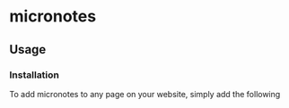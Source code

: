 # micronotes

## Usage

### Installation

To add micronotes to any page on your website, simply add the following <script> tag to the HTML of the page at the bottom of the <body> section.

```html
<script type="text/javascript" src="https://cdn.jsdelivr.net/gh/generic-github-user/micronotes@v1.0/micronotes.js"></script>
```

If using plain HTML, you will need to add the script to any page that you want to add footnotes to. Alternatively, add it to a PHP functions file or similar file that loads content that must be added to every page on a website - this way, you only need to add the script once.

### Adding Footnotes

By default, footnotes can be added using the {note} and {/note} tags - just put whatever HTML you want in between those two tags, and it will automatically be made into a gorgeous, responsive footnote.

**Note:** the {note} syntax will be depreciated in version 1.5, which will introduce a custom HTML tag, <note>. From then on, the <note> tag should be used instead of {note}. However, {note} will continue to be supported for at least one year after the release of v1.5.

### Requirements

None! micronotes was designed to work without any dependencies or requirements of any kind - just drop it into your web page, and it'll work. One of the issues I had with some other JavaScript footnote plugins and libraries was that they needed [jQuery](https://jquery.com/) or other libraries to be loaded in order to work. Something as simple as adding footnotes to a web page should not require entire libraries - it should be simple, lightweight, and independent.

## Technical Details

How it works.

### Footnote Styling

All of the CSS styling information used to add custom styling to footnotes is automatically added to the header section by the micronotes script. This includes classes for footnote numbers and boxes, as well as some layout information.

```css
* {
      box-sizing: border-box;
      -moz-box-sizing: border-box;
      -webkit-box-sizing: border-box;
}
.number {
      text-decoration: none;
      color: #2b5cad;
      transition: color 1s ease;
}
.number:hover {
      color: #6799ea;
      transition: color 1s ease;
}
.number:active {
      color: #96beff;
      transition: color 0.1s ease;
}
.note {
      background-color: #efefef;
      border-radius: 5px;
      box-shadow: 4px 4px 10px 2px #999;

      opacity: 0;

      padding: 1vw;
      margin: 0.1vw;
      position: absolute;
      visibility: hidden;

      transition: background-color 1s ease 0.25s, border-radius 1s ease 0.25s, box-shadow 1s ease 0.25s, opacity 1s ease, visibility 0s ease 1s;
}
.note:hover {
      background-color: #ffffff;
      border-radius: 15px;

      opacity: 1;
      visibility: visible;
      transition: background-color 1s ease 0s, border-radius 1s ease 0s, box-shadow 1s ease 0s, opacity 1s ease;
}
```

## Issues

Please submit any and all issues you have with micronotes to the [issues page](https://github.com/generic-github-user/micronotes/issues). I'll try to help you resolve it as soon as possible, or recommend an alternative solution if necessary.

If you want a feature added, submit that to the issues page too. I can't guarantee that everything people ask for will be added, but I'll read everything you submit.

## Alternatives

Some other great options for adding footnotes to a website include Lukas Mathis' [footnotes script](http://ignorethecode.net/blog/2010/04/20/footnotes/) from [ignore the code](http://ignorethecode.net/blog/) and [Matt Gemmell](https://github.com/mattgemmell/footnotes-popover)'s [Footnotes Popover](https://github.com/mattgemmell/footnotes-popover) script. Even just using a <title> tag with a superscript element can work, but it's not extremely elegant. [CSS Script](https://www.cssscript.com/) also has a [footnote generator](https://www.cssscript.com/sticky-footnote-generator/), in case you're looking for something that doesn't require adding any scripts to your code.

If you want to add footnotes to a [WordPress](https://wordpress.org/) website, I recommend the [Easy Footnotes](https://wordpress.org/plugins/easy-footnotes/) plugin, since JavaScript doesn't work too well with WordPress.

There really aren't that many options when it comes to adding clean, modern footnotes to a web page, though. The issue I had with most of the existing solutions was that they looked outdated, were missing important features, or relied on jQuery or other JavaScript libraries. Hopefully I was able to improve upon the existing options, and maybe someone will find this little project useful.
